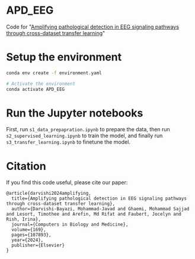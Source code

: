 # APD_EEG
Code for "[Amplifying pathological detection in EEG signaling pathways through cross-dataset transfer learning](https://www.sciencedirect.com/science/article/pii/S0010482523013586)"

# Setup the environment
```bash
conda env create -f environment.yaml

# Activate the environment
conda activate APD_EEG
```
# Run the Jupyter notebooks
First, run `s1_data_prepapration.ipynb` to prepare the data, then run `s2_supervised_learning.ipynb` to train the model, and finally run `s3_transfer_learning.ipynb` to finetune the model.

# Citation
If you find this code useful, please cite our paper:
```
@article{darvishi2024amplifying,
  title={Amplifying pathological detection in EEG signaling pathways through cross-dataset transfer learning},
  author={Darvishi-Bayazi, Mohammad-Javad and Ghaemi, Mohammad Sajjad and Lesort, Timothee and Arefin, Md Rifat and Faubert, Jocelyn and Rish, Irina},
  journal={Computers in Biology and Medicine},
  volume={169},
  pages={107893},
  year={2024},
  publisher={Elsevier}
}
```
